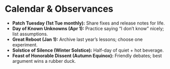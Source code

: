 # Calendar & Observances

- **Patch Tuesday (1st Tue monthly):** Share fixes and release notes for life.
- **Day of Known Unknowns (Apr 1):** Practice saying “I don’t know” nicely; list assumptions.
- **Great Reboot (Jan 1):** Archive last year’s lessons; choose one experiment.
- **Solstice of Silence (Winter Solstice):** Half-day of quiet + hot beverage.
- **Feast of Honorable Dissent (Autumn Equinox):** Friendly debates; best argument wins a rubber duck.
